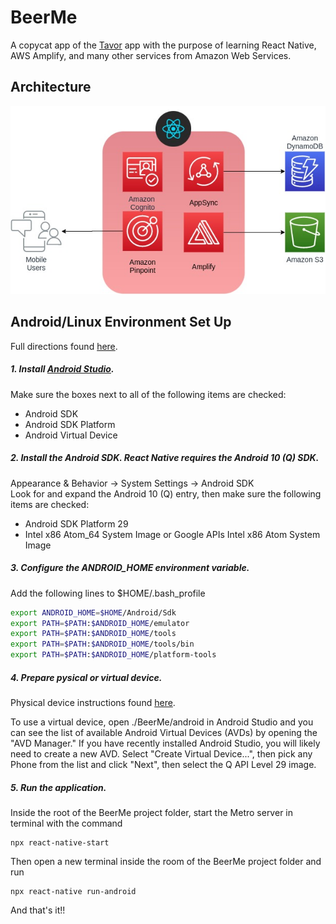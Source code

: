# BeerMe
A copycat app of the [Tavor](https://www.tavour.com/2) app with the purpose of learning React Native, AWS Amplify, and many other services from Amazon Web Services.


## Architecture
<img src=https://raw.githubusercontent.com/ekiesow/BeerMe/master/Proposal_V2.jpg>


## Android/Linux Environment Set Up

Full directions found [here](https://reactnative.dev/docs/environment-setup).

##### 1. Install [Android Studio](https://developer.android.com/studio/index.html).
Make sure the boxes next to all of the following items are checked:
- Android SDK
- Android SDK Platform
- Android Virtual Device

##### 2. Install the Android SDK. React Native requires the Android 10 (Q) SDK.
Appearance & Behavior → System Settings → Android SDK<br>
Look for and expand the Android 10 (Q) entry, then make sure the following items are checked:

- Android SDK Platform 29
- Intel x86 Atom_64 System Image or Google APIs Intel x86 Atom System Image

##### 3. Configure the ANDROID_HOME environment variable.
Add the following lines to $HOME/.bash_profile
```sh
export ANDROID_HOME=$HOME/Android/Sdk
export PATH=$PATH:$ANDROID_HOME/emulator
export PATH=$PATH:$ANDROID_HOME/tools
export PATH=$PATH:$ANDROID_HOME/tools/bin
export PATH=$PATH:$ANDROID_HOME/platform-tools
```
##### 4. Prepare pysical or virtual device.
Physical device instructions found [here](https://reactnative.dev/docs/running-on-device). 

To use a virtual device, open ./BeerMe/android in Android Studio and you can see the list of available Android Virtual Devices (AVDs) by opening the "AVD Manager." If you have recently installed Android Studio, you will likely need to create a new AVD. Select "Create Virtual Device...", then pick any Phone from the list and click "Next", then select the Q API Level 29 image.

##### 5. Run the application.
Inside the root of the BeerMe project folder, start the Metro server in terminal with the command
```
npx react-native-start
```
Then open a new terminal inside the room of the BeerMe project folder and run
```
npx react-native run-android
```
And that's it!!
